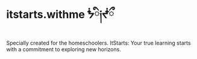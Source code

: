 # itstarts.withme ᖭི༏ᖫྀ
Specially created for the homeschoolers. ItStarts: Your true learning starts with a commitment to exploring new horizons.
